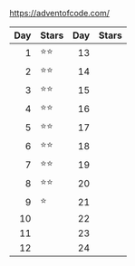 https://adventofcode.com/

| Day | Stars        | Day | Stars        | 
|----:|:-------------|----:|--------------|
|   1 | :star::star: |  13 |              |
|   2 | :star::star: |  14 |              |
|   3 | :star::star: |  15 |              |
|   4 | :star::star: |  16 |              |
|   5 | :star::star: |  17 |              |
|   6 | :star::star: |  18 |              |
|   7 | :star::star: |  19 |              |
|   8 | :star::star: |  20 |              |
|   9 | :star:       |  21 |              |
|  10 |              |  22 |              |
|  11 |              |  23 |              |
|  12 |              |  24 |              |